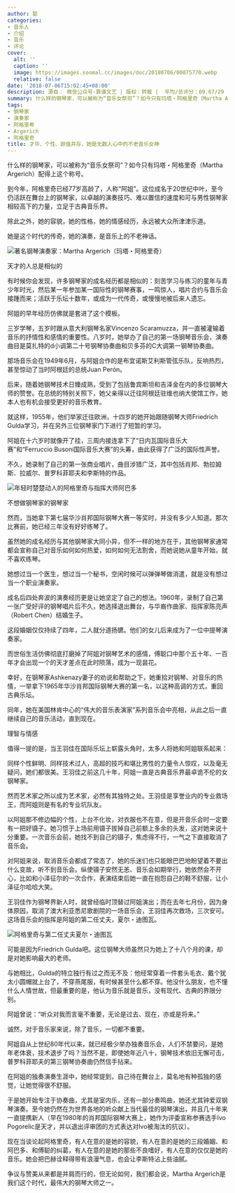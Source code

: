 ```yaml
---
author: 㛃
categories:
- 音乐人
- 介绍
- 音乐
- 评论
cover:
  alt: ''
  caption: ''
  image: https://images.soomal.cc/images/doc/20180706/00075770.webp
  relative: false
date: '2018-07-06T15:02:45+08:00'
description: 源自： 微信公众号-靠谱文艺 | 版权：转载 |  平均/总评分：09.67/29
summary: 什么样的钢琴家，可以被称为“音乐女祭司”？如今只有玛塔・阿格里奇（Martha Argerich）配得上这个称号。到今年，阿格里奇已经77岁高龄了，人称“阿姐”。这位成名于20世纪中叶，至今仍活跃在舞台上的钢琴家……
tags:
- 钢琴家
- 演奏家
- 阿格里希
- Argerich
- 阿格里奇
title: 才华、个性、颜值并存，她是无数人心中的不老音乐女神
---
```


什么样的钢琴家，可以被称为“音乐女祭司”？如今只有玛塔・阿格里奇（Martha Argerich）配得上这个称号。

到今年，阿格里奇已经77岁高龄了，人称“阿姐”。这位成名于20世纪中叶，至今仍活跃在舞台上的钢琴家，以卓越的演奏技巧、难以置信的速度和可与男性钢琴家相较高下的力量，立足于古典音乐界。

除此之外，她的容貌，她的性格，她的情感经历，永远被大众所津津乐道。

她是这个时代的传奇，她的演奏，是音乐上的不老神话。

![著名钢琴演奏家：Martha Argerich（玛塔・阿格里奇）](https://images.soomal.cc/images/doc/20100425/00005142.webp)





天才的人总是相似的

有时候你会发现，许多钢琴家的成名经历都是相似的：刻苦学习与练习的童年与青少年时光，然后某一年参加某一国际性的钢琴赛事，一鸣惊人，唱片合约与音乐会接踵而来；活跃于乐坛十数年，或成为一代传奇，或慢慢地被后来人遗忘。

阿姐的早年经历仿佛就是套进了这个模板。

三岁学琴，五岁时跟从意大利钢琴名家Vincenzo Scaramuzza，并一直被灌输着音乐的抒情性和感情的重要性。八岁时，她举办了自己的第一场钢琴音乐会，演奏曲目是莫扎特的d小调第二十号钢琴协奏曲和贝多芬的C大调第一钢琴协奏曲。

那场音乐会在1949年6月，与阿姐合作的是布宜诺斯艾利斯管弦乐队，反响热烈，甚至惊动了当时阿根廷的总统Juan Perón。

后来，随着她钢琴技术日臻成熟，受到了包括鲁宾斯坦和吉泽金在内的多位钢琴大师的赞誉。在总统的特别关照下，她父亲得以迁往阿根廷驻维也纳大使馆工作，她本人也有机会接受更好的音乐教育。

就这样，1955年，他们举家迁往欧洲，十四岁的她开始跟随钢琴大师Friedrich Gulda学习，并在另外三位钢琴家门下进行了短暂的学习。

阿姐在十六岁时就像开了挂，三周内接连拿下了“日内瓦国际音乐大赛”和“Ferruccio Busoni国际音乐大赛”的头筹，由此获得了广泛的国际性声誉。

不久，她录制了自己的第一张商业唱片，曲目涉猎广泛，其中包括肖邦、勃拉姆斯、拉威尔、普罗科菲耶夫和李斯特的作品。

![年轻时楚楚动人的阿格里奇与指挥大师阿巴多](https://images.soomal.cc/images/doc/20180706/00075770.webp)





不想做钢琴家的钢琴家

然而，当她拿下第七届华沙肖邦国际钢琴大赛一等奖时，并没有多少人知道。那次比赛前，她已经三年没有好好练琴了。

虽然她的成名经历与其他钢琴家大同小异，但不一样的地方在于，其他钢琴家通常都会宣称自己对音乐如何如何热爱，如何如何无法割舍，而她说她从童年开始，就不喜欢练琴。

她想过当一个医生，想过当一个秘书，空闲时候可以弹弹琴做消遣，就是没有想过当一个职业演奏家。

成名后四处奔波的演奏经历更是让她坚定了自己的想法。1960年，录制了自己第一张广受好评的钢琴唱片后不久，她选择退出舞台，与华裔作曲家、指挥家陈亮声（Robert Chen）结婚生子。

这段婚姻仅仅持续了四年，二人就分道扬镳。他们的女儿后来成为了一位中提琴演奏家。

而世俗生活仿佛彻底打磨掉了阿姐对钢琴艺术的感情，傅聪口中那个五十年、一百年才会出现一个的天才差点在此时陨落，成为一现昙花。

幸好，在钢琴家Ashkenazy妻子的劝说和帮助之下，她重拾对钢琴、对音乐的热情，一举拿下1965年华沙肖邦国际钢琴大赛的第一名，以这种高调的方式，重回古典乐坛。

同年，她在美国林肯中心的“伟大的音乐表演家”系列音乐会中亮相，从此之后一直继续自己的音乐活动，直到现在。

理智与情感

值得一提的是，当王羽佳在国际乐坛上崭露头角时，太多人将她和阿姐联系起来：

同样个性鲜明、同样技术过人，高超的技巧和堪比男性的力量令人惊叹，以及毫无疑问，她们都很美。王羽佳之前这几十年，阿姐一直是古典音乐界最卓诡不伦的女钢琴家。

然而艺术家之所以成为艺术家，必然有其独特之处。王羽佳是享誉业内的专业救场王，而阿姐则是有名的专业坑队友。

以阿姐那不修边幅的个性，上台不化妆，对衣服也不在意，但是开音乐会时一定要有一把好镊子。她习惯于上场前用镊子拔掉自己前额上多余的头发，这对她来说十分重要。一次音乐会前，她找不到自己的镊子，焦虑得不行，一气之下直接取消了音乐会。

对阿姐来说，取消音乐会都成了常态了，她的乐迷们也只能眼巴巴地盼望着不要出什么变故，听不到音乐会。纵使镊子安然无恙、音乐会如期举行，她依然会不开心，比如和小泽征尔的一次合作，表演结束后她一直在抱怨自己的鞋不舒服，让小泽征尔哈哈大笑。

王羽佳作为钢琴界新人时，就曾经临时顶替过阿姐演出；而在去年七月份，因为身体原因，取消了澳大利亚悉尼歌剧院的一场音乐会，王羽佳再次救场，三次安可。这场音乐会的指挥是阿姐的第二任丈夫，夏尔・迪图瓦。

![阿格里奇与第二任丈夫夏尔・迪图瓦](https://images.soomal.cc/images/doc/20180706/00075771.webp)





可能是因为Friedrich Gulda吧。这位钢琴大师虽然只为她上了十八个月的课，却是对她影响最大的老师。

与她相比，Gulda的特立独行有过之而无不及：他经常穿着一件套头毛衣、戴个犹太小圆帽就上台了，不穿燕尾服，有时候甚至什么都不穿。他没什么朋友，也不懂什么人情世故，但最重要的是，他认为音乐就是音乐，没有现代、古典的界限分别。

阿姐曾说：“听众对我而言毫不重要，无论是过去、现在，亦或是将来。”

诚然，对于音乐家来说，除了音乐，一切都不重要。

阿姐自从上世纪80年代以来，就已经极少举办独奏音乐会，人们不禁要问，是她年老体衰，技术退步了吗？当然不是，即使她年近八十，钢琴技术依旧无懈可击，普罗科菲耶夫的第三钢琴协奏曲仍然信手拈来。

在阿姐的独奏演奏生涯中，她经常提到，自己待在舞台上，莫名地有种孤独的感觉，让她觉得很不舒服。

于是她开始专注于协奏曲，尤其是室内乐，还有一部分奏鸣曲，她还尤其钟爱双钢琴演奏。至今她仍然在为世界各地的听众献上当代最佳的钢琴演出，并且几十年来一直提携新人（早在1980年的肖邦国际钢琴大赛上，她作为评委宣称参赛选手Ivo Pogorelic是天才，并以退出评审团的方式表达对Ivo被淘汰的抗议）。

现在当谈论起阿格里奇，有人在意的是她的容貌，有人在意的是她的三段婚姻、和阿巴多、和傅聪的纠葛，有人在意的是她的那些不良嗜好，有人在意的仅仅是她的音乐。她会把巴赫诠释得带有浪漫气息，也会让李斯特沾上些油腻。

争议与赞美从来都是并肩而行的，但无论如何，我们都会说，Martha Argerich是我们这个时代，最伟大的钢琴大师之一。